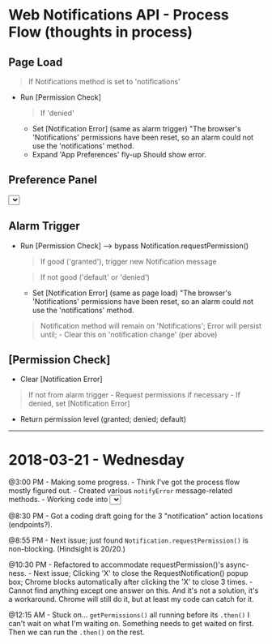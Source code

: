 # Web Notifications API - Process Flow (thoughts in process)

## Page Load

> If Notifications method is set to 'notifications'
  - Run [Permission Check]
    > If 'denied'
      - Set [Notification Error] (same as alarm trigger)
        "The browser's 'Notifications' permissions have been reset, so an alarm could not use the 'notifications' method.
      - Expand 'App Preferences' fly-up
        Should show error.

## Preference Panel

  <select> onChange
    > If set to "Notifications"
      - Run [Permission Check]

## Alarm Trigger

  - Run [Permission Check] --> bypass Notification.requestPermission()

    > If good ('granted'), trigger new Notification message

    > If not good ('default' or 'denied')
      - Set [Notification Error] (same as page load)
      "The browser's 'Notifications' permissions have been reset, so an alarm could not use the 'notifications' method.

      > Notification method will remain on 'Notifications'; Error will persist until;
        - Clear this on 'notification change' (per above)

## [Permission Check]

  - Clear [Notification Error]

  > If not from alarm trigger
    - Request permissions if necessary
      - If denied, set [Notification Error]

  - Return permission level (granted; denied; default)

--------------------------------------------------------------------

# 2018-03-21 - Wednesday

@3:00 PM
	- Making some progress.
	- Think I've got the process flow mostly figured out.
	- Created various `notifyError` message-related methods.
	- Working code into <select> change and page load.

@8:30 PM
	- Got a coding draft going for the 3 "notification" action locations (endpoints?).

@8:55 PM
	- Next issue; just found `Notification.requestPermission()` is non-blocking.
		(Hindsight is 20/20.)

@10:30 PM
	- Refactored to accommodate requestPermission()'s async-ness.
	- Next issue; Clicking 'X' to close the RequestNotification() popup box;
		Chrome blocks automatically after clicking the 'X' to close 3 times.
	- Cannot find anything except one answer on this.
		And it's not a solution, it's a workaround.
		Chrome will still do it, but at least my code can catch for it.

@12:15 AM
	- Stuck on... `getPermissions()` all running before its `.then()`
		I can't wait on what I'm waiting on.
		Something needs to get waited on first.
		Then we can run the `.then()` on the rest.
